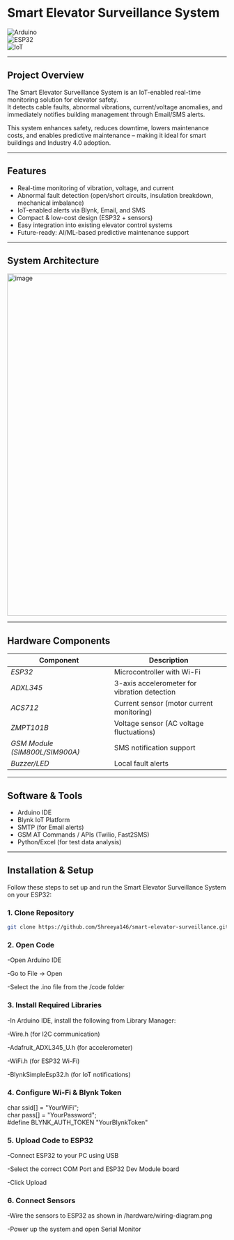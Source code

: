 #  Smart Elevator Surveillance System  

![Arduino](https://img.shields.io/badge/Arduino-IDE-blue)  
![ESP32](https://img.shields.io/badge/ESP32-Microcontroller-orange)  
![IoT](https://img.shields.io/badge/IoT-Smart%20System-green)  
  

---

##  Project Overview  
The Smart Elevator Surveillance System is an IoT-enabled real-time monitoring solution for elevator safety.  
It detects cable faults, abnormal vibrations, current/voltage anomalies, and immediately notifies building management through Email/SMS alerts.  

This system enhances safety, reduces downtime, lowers maintenance costs, and enables predictive maintenance – making it ideal for smart buildings and Industry 4.0 adoption.  

---

##  Features  
-  Real-time monitoring of vibration, voltage, and current  
- Abnormal fault detection (open/short circuits, insulation breakdown, mechanical imbalance)  
- IoT-enabled alerts via Blynk, Email, and SMS  
- Compact & low-cost design (ESP32 + sensors)  
- Easy integration into existing elevator control systems  
- Future-ready: AI/ML-based predictive maintenance support  

---

## System Architecture  

<img width="1438" height="786" alt="image" src="https://github.com/user-attachments/assets/7b8d5a63-cdf5-49dc-b21b-53e52a272db7" />

---

## Hardware Components  
| Component | Description |  
|-----------|-------------|  
| *ESP32* | Microcontroller with Wi-Fi |  
| *ADXL345* | 3-axis accelerometer for vibration detection |  
| *ACS712* | Current sensor (motor current monitoring) |  
| *ZMPT101B* | Voltage sensor (AC voltage fluctuations) |  
| *GSM Module (SIM800L/SIM900A)* | SMS notification support |  
| *Buzzer/LED* | Local fault alerts |  

---

##  Software & Tools  
- Arduino IDE  
- Blynk IoT Platform  
- SMTP (for Email alerts)  
- GSM AT Commands / APIs (Twilio, Fast2SMS)  
- Python/Excel (for test data analysis)  

---

##  Installation & Setup

Follow these steps to set up and run the Smart Elevator Surveillance System on your ESP32:

### 1️. Clone Repository
```bash
git clone https://github.com/Shreeya146/smart-elevator-surveillance.git
```
### 2. Open Code

-Open Arduino IDE

-Go to File → Open

-Select the .ino file from the /code folder

### 3. Install Required Libraries

-In Arduino IDE, install the following from Library Manager:

-Wire.h (for I2C communication)

-Adafruit_ADXL345_U.h (for accelerometer)

-WiFi.h (for ESP32 Wi-Fi)

-BlynkSimpleEsp32.h (for IoT notifications)

### 4. Configure Wi-Fi & Blynk Token

char ssid[] = "YourWiFi";  
char pass[] = "YourPassword";  
#define BLYNK_AUTH_TOKEN "YourBlynkToken"

### 5. Upload Code to ESP32

-Connect ESP32 to your PC using USB

-Select the correct COM Port and ESP32 Dev Module board

-Click Upload

### 6. Connect Sensors

-Wire the sensors to ESP32 as shown in /hardware/wiring-diagram.png

-Power up the system and open Serial Monitor
